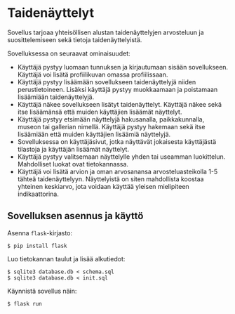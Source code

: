 # Taidenäyttelyt

Sovellus tarjoaa yhteisöllisen alustan taidenäyttelyjen arvosteluun ja suosittelemiseen sekä tietoja taidenäyttelyistä.

Sovelluksessa on seuraavat ominaisuudet:

* Käyttäjä pystyy luomaan tunnuksen ja kirjautumaan sisään sovellukseen. Käyttäjä voi lisätä profiilikuvan omassa profiilissaan.
* Käyttäjä pystyy lisäämään sovellukseen taidenäyttelyjä niiden perustietoineen. Lisäksi käyttäjä pystyy muokkaamaan ja poistamaan lisäämiään taidenäyttelyjä.
* Käyttäjä näkee sovellukseen lisätyt taidenäyttelyt. Käyttäjä näkee sekä itse lisäämänsä että muiden käyttäjien lisäämät näyttelyt.
* Käyttäjä pystyy etsimään näyttelyjä hakusanalla, paikkakunnalla, museon tai gallerian nimellä. Käyttäjä pystyy hakemaan sekä itse lisäämiään että muiden käyttäjien lisäämiä näyttelyjä.
* Sovelluksessa on käyttäjäsivut, jotka näyttävät jokaisesta käyttäjästä tilastoja ja käyttäjän lisäämät näyttelyt.
* Käyttäjä pystyy valitsemaan näyttelylle yhden tai useamman luokittelun. Mahdolliset luokat ovat tietokannassa.
* Käyttäjä voi lisätä arvion ja oman arvosanansa arvosteluasteikolla 1-5 tähteä taidenäyttelyyn. Näyttelyistä on siten mahdollista koostaa yhteinen keskiarvo, jota voidaan käyttää yleisen mielipiteen indikaattorina.

## Sovelluksen asennus ja käyttö

Asenna `flask`-kirjasto:

```
$ pip install flask
```

Luo tietokannan taulut ja lisää alkutiedot:

```
$ sqlite3 database.db < schema.sql
$ sqlite3 database.db < init.sql
```

Käynnistä sovellus näin:

```
$ flask run
```
